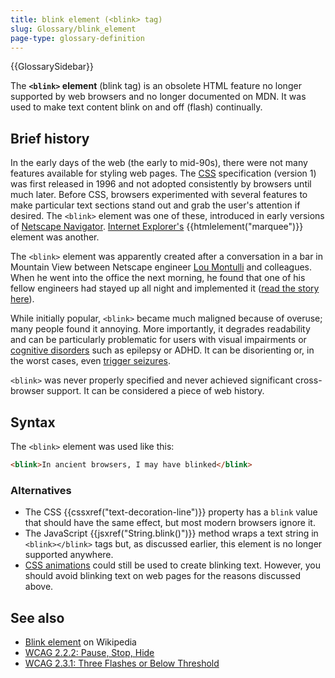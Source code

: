 ```yaml
---
title: blink element (<blink> tag)
slug: Glossary/blink_element
page-type: glossary-definition
---
```


{{GlossarySidebar}}

The **`<blink>` element** (blink tag) is an obsolete HTML feature no longer supported by web browsers and no longer documented on MDN. It was used to make text content blink on and off (flash) continually.

## Brief history

In the early days of the web (the early to mid-90s), there were not many features available for styling web pages. The [CSS](/en-US/docs/Web/CSS) specification (version 1) was first released in 1996 and not adopted consistently by browsers until much later. Before CSS, browsers experimented with several features to make particular text sections stand out and grab the user's attention if desired. The `<blink>` element was one of these, introduced in early versions of [Netscape Navigator](/en-US/docs/Glossary/Netscape_Navigator). [Internet Explorer's](/en-US/docs/Glossary/Microsoft_Internet_Explorer) {{htmlelement("marquee")}} element was another.

The `<blink>` element was apparently created after a conversation in a bar in Mountain View between Netscape engineer [Lou Montulli](https://en.wikipedia.org/wiki/Lou_Montulli) and colleagues. When he went into the office the next morning, he found that one of his fellow engineers had stayed up all night and implemented it ([read the story here](https://web.archive.org/web/20220331020029/http://www.montulli.org/theoriginofthe%3Cblink%3Etag)).

While initially popular, `<blink>` became much maligned because of overuse; many people found it annoying. More importantly, it degrades readability and can be particularly problematic for users with visual impairments or [cognitive disorders](/en-US/docs/Web/Accessibility/Cognitive_accessibility) such as epilepsy or ADHD. It can be disorienting or, in the worst cases, even [trigger seizures](/en-US/docs/Web/Accessibility/Seizure_disorders).

`<blink>` was never properly specified and never achieved significant cross-browser support. It can be considered a piece of web history.

## Syntax

The `<blink>` element was used like this:

```html example-bad
<blink>In ancient browsers, I may have blinked</blink>
```

### Alternatives

- The CSS {{cssxref("text-decoration-line")}} property has a `blink` value that should have the same effect, but most modern browsers ignore it.
- The JavaScript {{jsxref("String.blink()")}} method wraps a text string in `<blink></blink>` tags but, as discussed earlier, this element is no longer supported anywhere.
- [CSS animations](/en-US/docs/Web/CSS/CSS_animations) could still be used to create blinking text. However, you should avoid blinking text on web pages for the reasons discussed above.

## See also

- [Blink element](https://en.wikipedia.org/wiki/Blink_element) on Wikipedia
- [WCAG 2.2.2: Pause, Stop, Hide](https://www.w3.org/WAI/WCAG21/Understanding/pause-stop-hide)
- [WCAG 2.3.1: Three Flashes or Below Threshold](https://www.w3.org/WAI/WCAG21/Understanding/three-flashes-or-below-threshold)
